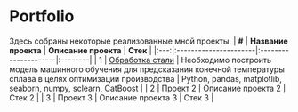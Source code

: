# Portfolio
Здесь собраны некоторые реализованные мной проекты.
| **#** | **Название проекта** | **Описание проекта** | **Стек** |
|:---:|:----------------------|:---------------------|:--------|
| 1   | [Обработка стали](https://github.com/I-Elmanovich/Portfolio/blob/85d18db2c38ad75de62342c7f64b5e42319ad5b6/Steel%20project/Steel_analysis.ipynb)              | Необходимо построить модель машинного обучения для предсказания конечной температуры сплава в целях оптимизации производства   | Python, pandas, matplotlib, seaborn, numpy, sclearn, CatBoost  |
| 2   | Проект 2              | Описание проекта 2   | Стек 2  |
| 3   | Проект 3              | Описание проекта 3   | Стек 3  |
